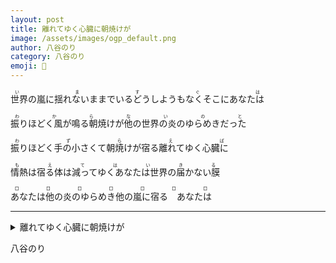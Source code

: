 ```yaml
---
layout: post
title: 離れてゆく心臓に朝焼けが
image: /assets/images/ogp_default.png
author: 八谷のり
category: 八谷のり
emoji: 🍞
---
```


<div class="tanka-area"><div class="tanka">
<p><ruby>世界の嵐に揺れないままでいるどうしようもなくそこにあなたは<rp>（</rp><rt>いますぐは</rt><rp>）</rp></ruby></p>
<p><ruby>振りほどく風が鳴る朝焼けが他の世界の炎のゆらめきだった<rp>（</rp><rt>わからないのと</rt><rp>）</rp></ruby></p>
<p><ruby>振りほどく手の小さくて朝焼けが宿る離れてゆく心臓に<rp>（</rp><rt>わずらえば</rt><rp>）</rp></ruby></p>
<p><ruby>情熱は宿る体は減ってゆくあなたは世界の届かない膜<rp>（</rp><rt>もえてはいきる</rt><rp>）</rp></ruby></p>
<p><ruby>あなたは他の炎のゆらめき他の嵐に宿る　あなたは<rp>（</rp><rt>□□□□□□□</rt><rp>）</rp></ruby></p></div></div>

---

<details><summary>離れてゆく心臓に朝焼けが</summary>
<ruby>世界の嵐に揺れないままでいるどうしようもなくそこにあなたは<rp>（</rp><rt>いますぐは</rt><rp>）</rp></ruby><br />
<ruby>振りほどく風が鳴る朝焼けが他の世界の炎のゆらめきだった<rp>（</rp><rt>わからないのと</rt><rp>）</rp></ruby><br />
<ruby>振りほどく手の小さくて朝焼けが宿る離れてゆく心臓に<rp>（</rp><rt>わずらえば</rt><rp>）</rp></ruby><br />
<ruby>情熱は宿る体は減ってゆくあなたは世界の届かない膜<rp>（</rp><rt>もえてはいきる</rt><rp>）</rp></ruby><br />
<ruby>あなたは他の炎のゆらめき他の嵐に宿る　あなたは<rp>（</rp><rt>□□□□□□□</rt><rp>）</rp></ruby><br />
<br />
</details>

八谷のり
